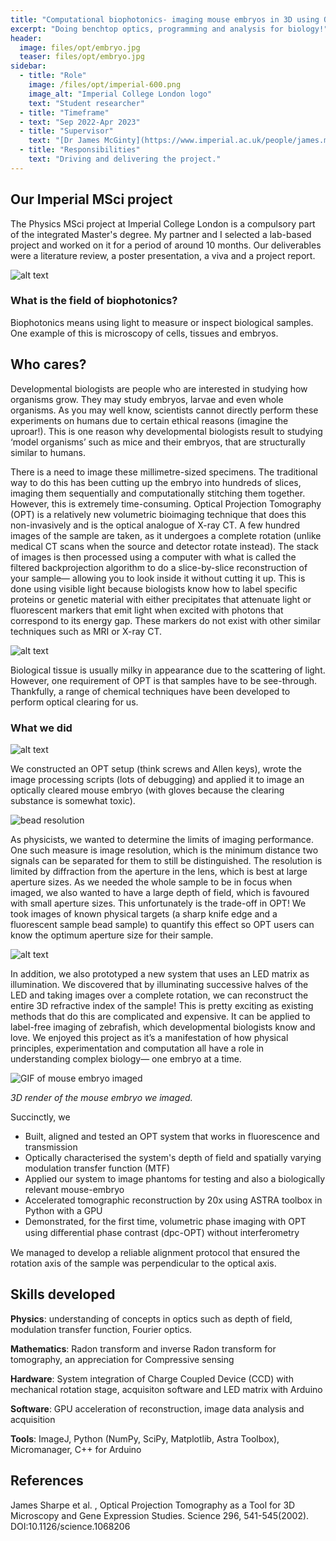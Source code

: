 ```yaml
---
title: "Computational biophotonics- imaging mouse embryos in 3D using OPT (MSci Thesis)"
excerpt: "Doing benchtop optics, programming and analysis for biology!"
header:
  image: files/opt/embryo.jpg
  teaser: files/opt/embryo.jpg
sidebar:
  - title: "Role"
    image: /files/opt/imperial-600.png
    image_alt: "Imperial College London logo"
    text: "Student researcher"
  - title: "Timeframe"
  - text: "Sep 2022-Apr 2023"
  - title: "Supervisor"
    text: "[Dr James McGinty](https://www.imperial.ac.uk/people/james.mcginty) at Imperial College London"
  - title: "Responsibilities"
    text: "Driving and delivering the project."
---
```


## Our Imperial MSci project

The Physics MSci project at Imperial College London is a compulsory part of the integrated Master's degree. My partner and I selected a lab-based project and worked on it for a period of around 10 months. Our deliverables were a literature review, a poster presentation, a viva and a project report.

![alt text](/files/opt/opt.png)

### What is the field of biophotonics?

Biophotonics means using light to measure or inspect biological samples. One example of this is microscopy of cells, tissues and embryos.

## Who cares?

Developmental biologists are people who are interested in studying how organisms grow. They may study embryos, larvae and even whole organisms. As you may well know, scientists cannot directly perform these experiments on humans due to certain ethical reasons (imagine the uproar!). This is one reason why developmental biologists result to studying ‘model organisms’ such as mice and their embryos, that are structurally similar to humans.

There is a need to image these millimetre-sized specimens. The traditional way to do this has been cutting up the embryo into hundreds of slices, imaging them sequentially and computationally stitching them together. However, this is extremely time-consuming. Optical Projection Tomography (OPT) is a relatively new volumetric bioimaging technique that does this non-invasively and is the optical analogue of X-ray CT. A few hundred images of the sample are taken, as it undergoes a complete rotation (unlike medical CT scans when the source and detector rotate instead). The stack of images is then processed using a computer with what is called the filtered backprojection algorithm to do a slice-by-slice reconstruction of your sample— allowing you to look inside it without cutting it up. This is done using visible light because biologists know how to label specific proteins or genetic material with either precipitates that attenuate light or fluorescent markers that emit light when excited with photons that correspond to its energy gap. These markers do not exist with other similar techniques such as MRI or X-ray CT.

![alt text](/files/opt/FBP.png)

Biological tissue is usually milky in appearance due to the scattering of light. However, one requirement of OPT is that samples have to be see-through. Thankfully, a range of chemical techniques have been developed to perform optical clearing for us.

### What we did

![alt text](/files/opt/opt_setup.png)

We constructed an OPT setup (think screws and Allen keys), wrote the image processing scripts (lots of debugging) and applied it to image an optically cleared mouse embryo (with gloves because the clearing substance is somewhat toxic).

![bead resolution](/files/opt/resolution.png)

As physicists, we wanted to determine the limits of imaging performance. One such measure is image resolution, which is the minimum distance two signals can be separated for them to still be distinguished. The resolution is limited by diffraction from the aperture in the lens, which is best at large aperture sizes. As we needed the whole sample to be in focus when imaged, we also wanted to have a large depth of field, which is favoured with small aperture sizes. This unfortunately is the trade-off in OPT! We took images of known physical targets (a sharp knife edge and a fluorescent sample bead sample) to quantify this effect so OPT users can know the optimum aperture size for their sample.

![alt text](/files/opt/RI.png)

In addition, we also prototyped a new system that uses an LED matrix as illumination. We discovered that by illuminating successive halves of the LED and taking images over a complete rotation, we can reconstruct the entire 3D refractive index of the sample! This is pretty exciting as existing methods that do this are complicated and expensive. It can be applied to label-free imaging of zebrafish, which developmental biologists know and love. We enjoyed this project as it’s a manifestation of how physical principles, experimentation and computation all have a role in understanding complex biology— one embryo at a time.

![GIF of mouse embryo imaged](/files/opt/mouse.gif)

_3D render of the mouse embryo we imaged._

Succinctly, we

- Built, aligned and tested an OPT system that works in fluorescence and transmission
- Optically characterised the system's depth of field and spatially varying modulation transfer function (MTF)
- Applied our system to image phantoms for testing and also a biologically relevant mouse-embryo
- Accelerated tomographic reconstruction by 20x using ASTRA toolbox in Python with a GPU
- Demonstrated, for the first time, volumetric phase imaging with OPT using diﬀerential phase contrast (dpc-OPT) without interferometry

We managed to develop a reliable alignment protocol that ensured the rotation axis of the sample was perpendicular to the optical axis.

## Skills developed

**Physics**: understanding of concepts in optics such as depth of field, modulation transfer function, Fourier optics.

**Mathematics**: Radon transform and inverse Radon transform for tomography, an appreciation for Compressive sensing

**Hardware**: System integration of Charge Coupled Device (CCD) with mechanical rotation stage, acquisiton software and LED matrix with Arduino

**Software**: GPU acceleration of reconstruction, image data analysis and acquisition

**Tools**: ImageJ, Python (NumPy, SciPy, Matplotlib, Astra Toolbox), Micromanager, C++ for Arduino

## References

James Sharpe et al. , Optical Projection Tomography as a Tool for 3D Microscopy and Gene Expression Studies. Science 296, 541-545(2002). DOI:10.1126/science.1068206
